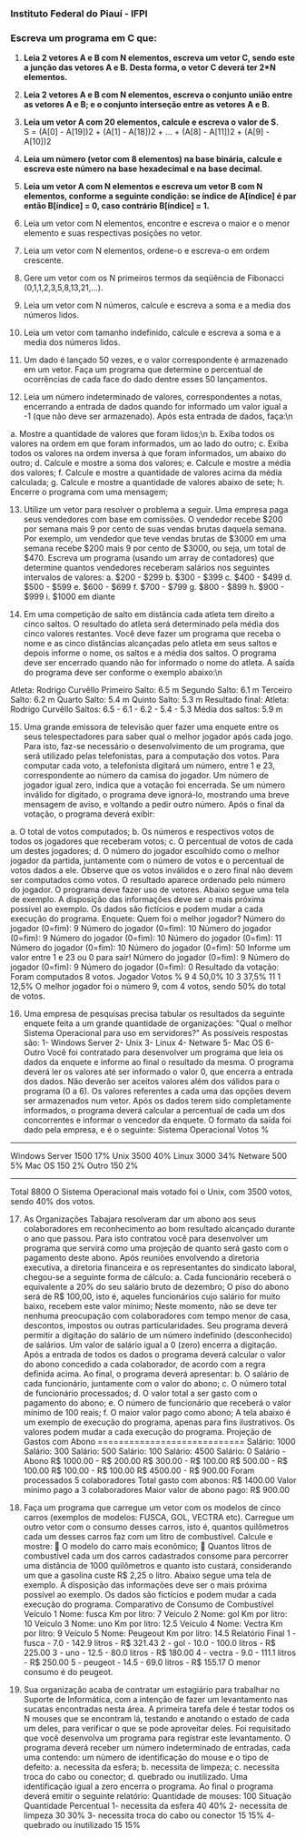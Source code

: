 ### Instituto Federal do Piauí - IFPI 

### Escreva um programa em C que:

1. **Leia 2 vetores A e B com N elementos, escreva um vetor C, sendo este a junção das vetores A e B. Desta forma, o vetor C deverá ter 2*N elementos.**

2. **Leia 2 vetores A e B com N elementos, escreva o conjunto união entre as vetores A e B; e o conjunto interseção entre as vetores A e B.**

3. **Leia um vetor A com 20 elementos, calcule e escreva o valor de S.**  
    S = (A[0] - A[19])2 + (A[1] - A[18])2 + ... + (A[8] - A[11])2 + (A[9] - A[10])2

4. **Leia um número (vetor com 8 elementos) na base binária, calcule e escreva este número na base hexadecimal e na base decimal.**

5. **Leia um vetor A com N elementos e escreva um vetor B com N elementos, conforme a seguinte condição: se índice de A[índice] é par então B[índice] = 0, caso contrário B[índice] = 1.**

6. Leia um vetor com N elementos, encontre e escreva o maior e o menor elemento e suas respectivas posições no vetor.

7. Leia um vetor com N elementos, ordene-o e escreva-o em ordem crescente.

8. Gere um vetor com os N primeiros termos da seqüência de Fibonacci (0,1,1,2,3,5,8,13,21,...).

9. Leia um vetor com N números, calcule e escreva a soma e a media dos números lidos.

10. Leia um vetor com tamanho indefinido, calcule e escreva a soma e a media dos números lidos.

11. Um dado é lançado 50 vezes, e o valor correspondente é armazenado em um vetor. Faça um programa que determine o percentual de ocorrências de cada face do dado dentre esses 50 lançamentos.

12. Leia um número indeterminado de valores, correspondentes a notas, encerrando a entrada de dados quando for informado um valor igual a -1 (que não deve ser armazenado). Após esta entrada de dados, faça:\n

a. Mostre a quantidade de valores que foram lidos;\n
b. Exiba todos os valores na ordem em que foram informados, um ao lado do outro;
c. Exiba todos os valores na ordem inversa à que foram informados, um abaixo do outro;
d. Calcule e mostre a soma dos valores;
e. Calcule e mostre a média dos valores;
f. Calcule e mostre a quantidade de valores acima da média calculada;
g. Calcule e mostre a quantidade de valores abaixo de sete;
h. Encerre o programa com uma mensagem;

13. Utilize um vetor para resolver o problema a seguir. Uma empresa paga seus vendedores com base em comissões. O vendedor recebe $200 por semana mais 9 por cento de suas vendas brutas daquela semana. Por exemplo, um vendedor que teve vendas brutas de $3000 em uma semana recebe $200 mais 9 por cento de $3000, ou seja, um total de $470. Escreva um programa (usando um array de contadores) que determine quantos vendedores receberam salários nos seguintes intervalos de valores:
a. $200 - $299
b. $300 - $399
c. $400 - $499
d. $500 - $599
e. $600 - $699
f. $700 - $799
g. $800 - $899
h. $900 - $999
i. $1000 em diante

14. Em uma competição de salto em distância cada atleta tem direito a cinco saltos. O resultado do atleta será determinado pela média dos cinco valores restantes. Você deve fazer um programa que receba o nome e as cinco distâncias alcançadas pelo atleta em seus saltos e depois informe o nome, os saltos e a média dos saltos. O programa deve ser encerrado quando não for informado o nome do atleta. A saída do programa deve ser conforme o exemplo abaixo:\n

Atleta: Rodrigo Curvêllo
Primeiro Salto: 6.5 m
Segundo Salto: 6.1 m
Terceiro Salto: 6.2 m
Quarto Salto: 5.4 m
Quinto Salto: 5.3 m
Resultado final:
Atleta: Rodrigo Curvêllo
Saltos: 6.5 - 6.1 - 6.2 - 5.4 - 5.3
Média dos saltos: 5.9 m

15. Uma grande emissora de televisão quer fazer uma enquete entre os seus telespectadores para saber qual o melhor jogador após cada jogo. Para isto, faz-se necessário o desenvolvimento de um programa, que será utilizado pelas telefonistas, para a computação dos votos. Para computar cada voto, a telefonista digitará um número, entre 1 e 23, correspondente ao número da camisa do jogador. Um número de jogador igual zero, indica que a votação foi encerrada. Se um número inválido for digitado, o programa deve ignorá-lo, mostrando uma breve mensagem de aviso, e voltando a pedir outro número. Após o final da votação, o programa deverá exibir:

a. O total de votos computados;
b. Os números e respectivos votos de todos os jogadores que receberam votos;
c. O percentual de votos de cada um destes jogadores;
d. O número do jogador escolhido como o melhor jogador da partida, juntamente com o número de votos e o percentual de votos dados a ele.
Observe que os votos inválidos e o zero final não devem ser computados como votos. O resultado aparece ordenado pelo número do jogador. O programa deve fazer uso de vetores. Abaixo segue uma tela de exemplo. A disposição das informações deve ser o mais próxima possível ao exemplo. Os dados são fictícios e podem mudar a cada execução do programa.
Enquete: Quem foi o melhor jogador?
Número do jogador (0=fim): 9
Número do jogador (0=fim): 10
Número do jogador (0=fim): 9
Número do jogador (0=fim): 10
Número do jogador (0=fim): 11
Número do jogador (0=fim): 10
Número do jogador (0=fim): 50
Informe um valor entre 1 e 23 ou 0 para sair!
Número do jogador (0=fim): 9
Número do jogador (0=fim): 9
Número do jogador (0=fim): 0
Resultado da votação:
Foram computados 8 votos.
Jogador Votos %
9 4 50,0%
10 3 37,5%
11 1 12,5%
O melhor jogador foi o número 9, com 4 votos, sendo 50% do total de votos.

16. Uma empresa de pesquisas precisa tabular os resultados da seguinte enquete feita a um grande quantidade de organizações:
"Qual o melhor Sistema Operacional para uso em servidores?"
As possíveis respostas são:
1- Windows Server
2- Unix
3- Linux
4- Netware
5- Mac OS
6- Outro
Você foi contratado para desenvolver um programa que leia os dados da enquete e informe ao final o resultado da mesma. O programa deverá ler os valores até ser informado o valor 0, que encerra a entrada dos dados. Não deverão ser aceitos valores além dos válidos para o programa (0 a 6). Os valores referentes a cada uma das opções devem ser armazenados num vetor. Após os dados terem sido completamente informados, o programa deverá calcular a percentual de cada um dos concorrentes e informar o vencedor da enquete. O formato da saída foi dado pela empresa, e é o seguinte:
Sistema Operacional Votos %
------------------- ----- ---
Windows Server 1500 17%
Unix 3500 40%
Linux 3000 34%
Netware 500 5%
Mac OS 150 2%
Outro 150 2%
------------------- -----
Total 8800
O Sistema Operacional mais votado foi o Unix, com 3500 votos, sendo 40% dos votos.

17. As Organizações Tabajara resolveram dar um abono aos seus colaboradores em reconhecimento ao bom resultado alcançado durante o ano que passou. Para isto contratou você para desenvolver um programa que servirá como uma projeção de quanto será gasto com o
pagamento deste abono. Após reuniões envolvendo a diretoria executiva, a diretoria financeira e os representantes do sindicato laboral, chegou-se a seguinte forma de cálculo:
a. Cada funcionário receberá o equivalente a 20% do seu salário bruto de dezembro; O piso do abono será de R$ 100,00, isto é, aqueles funcionários cujo salário for muito baixo, recebem este valor mínimo; Neste momento, não se deve ter nenhuma preocupação com colaboradores com tempo menor de casa, descontos, impostos ou outras particularidades. Seu programa deverá permitir a digitação do salário de um número indefinido (desconhecido) de salários. Um valor de salário igual a 0 (zero) encerra a digitação. Após a entrada de todos os dados o programa deverá calcular o valor do abono concedido a cada colaborador, de acordo com a regra definida acima. Ao final, o programa deverá apresentar:
b. O salário de cada funcionário, juntamente com o valor do abono;
c. O número total de funcionário processados;
d. O valor total a ser gasto com o pagamento do abono;
e. O número de funcionário que receberá o valor mínimo de 100 reais;
f. O maior valor pago como abono; A tela abaixo é um exemplo de execução do programa, apenas para fins ilustrativos. Os valores podem mudar a cada execução do programa.
Projeção de Gastos com Abono
============================
Salário: 1000
Salário: 300
Salário: 500
Salário: 100
Salário: 4500
Salário: 0
Salário - Abono
R$ 1000.00 - R$ 200.00
R$ 300.00 - R$ 100.00
R$ 500.00 - R$ 100.00
R$ 100.00 - R$ 100.00
R$ 4500.00 - R$ 900.00
Foram processados 5 colaboradores
Total gasto com abonos: R$ 1400.00
Valor mínimo pago a 3 colaboradores
Maior valor de abono pago: R$ 900.00

18. Faça um programa que carregue um vetor com os modelos de cinco carros (exemplos de modelos: FUSCA, GOL, VECTRA etc). Carregue um outro vetor com o consumo desses carros, isto é, quantos quilômetros cada um desses carros faz com um litro de combustível. Calcule e mostre:
 O modelo do carro mais econômico;
 Quantos litros de combustível cada um dos carros cadastrados consome para percorrer uma distância de 1000 quilômetros e quanto isto custará, considerando um que a gasolina custe R$ 2,25 o litro. Abaixo segue uma tela de exemplo. A disposição das informações deve ser o mais próxima possível ao exemplo. Os dados são fictícios e podem mudar a cada execução do programa.
Comparativo de Consumo de Combustível
Veículo 1
Nome: fusca
Km por litro: 7
Veículo 2
Nome: gol
Km por litro: 10
Veículo 3
Nome: uno
Km por litro: 12.5
Veículo 4
Nome: Vectra
Km por litro: 9
Veículo 5
Nome: Peugeout
Km por litro: 14.5
Relatório Final
1 - fusca - 7.0 - 142.9 litros - R$ 321.43
2 - gol - 10.0 - 100.0 litros - R$ 225.00
3 - uno - 12.5 - 80.0 litros - R$ 180.00
4 - vectra - 9.0 - 111.1 litros - R$ 250.00
5 - peugeot - 14.5 - 69.0 litros - R$ 155.17
O menor consumo é do peugeot.

19. Sua organização acaba de contratar um estagiário para trabalhar no Suporte de Informática, com a intenção de fazer um levantamento nas sucatas encontradas nesta área. A primeira tarefa dele é testar todos os N mouses que se encontram lá, testando e anotando o estado de cada um deles, para verificar o que se pode aproveitar deles. Foi requisitado que você desenvolva um programa para registrar este levantamento. O programa deverá receber um número indeterminado de entradas, cada uma contendo: um número de identificação do mouse e o tipo de defeito:
a. necessita da esfera;
b. necessita de limpeza;
c. necessita troca do cabo ou conector;
d. quebrado ou inutilizado.
Uma identificação igual a zero encerra o programa. Ao final o programa deverá emitir o seguinte relatório:
Quantidade de mouses: 100
Situação Quantidade Percentual
1- necessita da esfera 40 40%
2- necessita de limpeza 30 30%
3- necessita troca do cabo ou conector 15 15%
4- quebrado ou inutilizado 15 15%